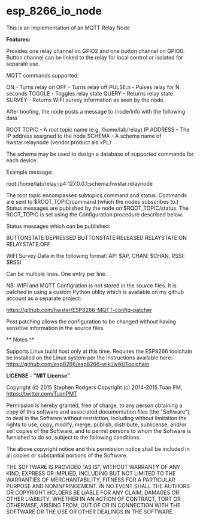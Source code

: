 **esp_8266_io_node**
==========
This is an implementation of an MQTT Relay Node 

**Features:**

Provides one relay channel on GPIO2 and one button channel on GPIO0. Button channel can be linked to the relay for local control or isolated for separate use.

MQTT commands supported:

ON 		- Turns relay on
OFF		- Turns relay off
PULSE:n	- Pulses relay for N seconds
TOGGLE	- Toggles relay state
QUERY	- Returns relay state
SURVEY	- Returns WIFI survey information as seen by the node.

After booting, the node posts a message to /node/info with the following data

ROOT TOPIC		- A root topic name (e.g. /home/lab/relay)
IP ADDRESS		- The IP address assigned to the node
SCHEMA			- A schema name of hwstar.relaynode (vendor.product ala xPL) 

The schema may be used to design a database of supported commands for each device.

Example message:

root:/home/lab/relay;ip4:127.0.0.1;schema:hwstar.relaynode

The root topic encompasses subtopics command and status. Commands are sent to $ROOT_TOPIC/command (which the nodes subscribes to.) Status messages are
published by the node on $ROOT_TOPIC/status. The ROOT_TOPIC is set using the Configuration procedure described below.

Status messages which can be published:

BUTTONSTATE:DEPRESSED
BUTTONSTATE:RELEASED
RELAYSTATE:ON
RELAYSTATE:OFF

WIFI Survey Data in the following format:
AP: $AP, CHAN: $CHAN, RSSI: $RSSI

Can be multiple lines. One entry per line. 


NB: WIFI and MQTT Configration is not stored in the source files. It is patched in using a custom Python utility which is available on my github account as
a separate project:

https://github.com/hwstar/ESP8266-MQTT-config-patcher

Post patching allows the configuration to be changed without having sensitive information in the source files.


** Notes **

Supports Linux build host only at this time.
Requires the ESP8266 toolchain be installed on the Linux system per the instructions available here:
https://github.com/esp8266/esp8266-wiki/wiki/Toolchain

**LICENSE - "MIT License"**

Copyright (c) 2015 Stephen Rodgers 
Copyright (c) 2014-2015 Tuan PM, https://twitter.com/TuanPMT

Permission is hereby granted, free of charge, to any person obtaining a copy of this software and associated documentation files (the "Software"), to deal in the Software without restriction, including without limitation the rights to use, copy, modify, merge, publish, distribute, sublicense, and/or sell copies of the Software, and to permit persons to whom the Software is furnished to do so, subject to the following conditions:

The above copyright notice and this permission notice shall be included in all copies or substantial portions of the Software.

THE SOFTWARE IS PROVIDED "AS IS", WITHOUT WARRANTY OF ANY KIND, EXPRESS OR IMPLIED, INCLUDING BUT NOT LIMITED TO THE WARRANTIES OF MERCHANTABILITY, FITNESS FOR A PARTICULAR PURPOSE AND NONINFRINGEMENT. IN NO EVENT SHALL THE AUTHORS OR COPYRIGHT HOLDERS BE LIABLE FOR ANY CLAIM, DAMAGES OR OTHER LIABILITY, WHETHER IN AN ACTION OF CONTRACT, TORT OR OTHERWISE, ARISING FROM, OUT OF OR IN CONNECTION WITH THE SOFTWARE OR THE USE OR OTHER DEALINGS IN THE SOFTWARE.
